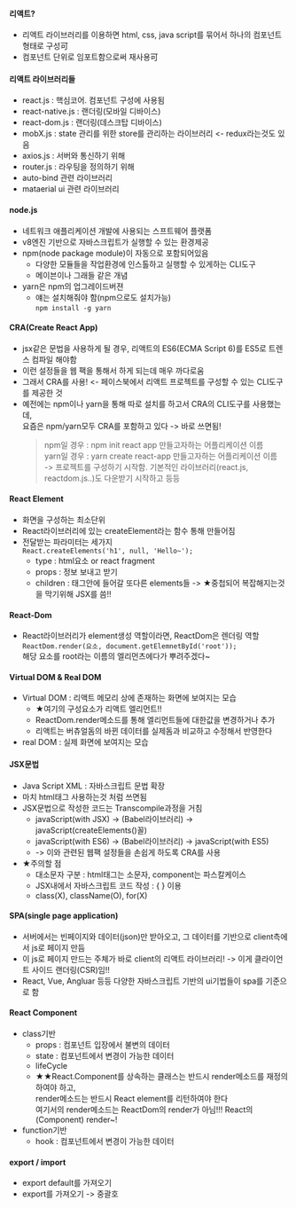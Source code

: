 #### 리액트?
- 리액트 라이브러리를 이용하면 html, css, java script를 묶어서 하나의 컴포넌트 형태로 구성可  
- 컴포넌트 단위로 임포트함으로써 재사용可 

#### 리액트 라이브러리들
- react.js : 핵심코어. 컴포넌트 구성에 사용됨
- react-native.js : 랜더링(모바일 디바이스)
- react-dom.js : 랜더링(데스크탑 디바이스)
- mobX.js : state 관리를 위한 store를 관리하는 라이브러리 <- redux라는것도 있음
- axios.js : 서버와 통신하기 위해
- router.js : 라우팅을 정의하기 위해
- auto-bind 관련 라이브러리
- mataerial ui 관련 라이브러리

#### node.js
- 네트워크 애플리케이션 개발에 사용되는 스프트웨어 플랫폼
- v8엔진 기반으로 자바스크립트가 실행할 수 있는 환경제공
- npm(node package module)이 자동으로 포함되어있음
  - 다양한 모듈들을 작업환경에 인스톨하고 실행할 수 있게하는 CLI도구
  - 메이븐이나 그래들 같은 개념
- yarn은 npm의 업그레이드버젼
  - 얘는 설치해줘야 함(npm으로도 설치가능)  
    `npm install -g yarn`

#### CRA(Create React App)
- jsx같은 문법을 사용하게 될 경우, 리액트의 ES6(ECMA Script 6)를 ES5로 트렌스 컴파일 해야함
- 이런 설정들을 웹 팩을 통해서 하게 되는데 매우 까다로움
- 그래서 CRA를 사용! <- 페이스북에서 리액트 프로젝트를 구성할 수 있는 CLI도구를 제공한 것
- 예전에는 npm이나 yarn을 통해 따로 설치를 하고서 CRA의 CLI도구를 사용했는데,  
  요즘은 npm/yarn모두 CRA를 포함하고 있다 -> 바로 쓰면됨!  
  > npm일 경우 : npm init react app 만들고자하는 어플리케이션 이름  
  > yarn일 경우 : yarn create react-app 만들고자하는 어플리케이션 이름  
  > -> 프로젝트를 구성하기 시작함. 기본적인 라이브러리(react.js, reactdom.js..)도 다운받기 시작하고 등등

#### React Element
- 화면을 구성하는 최소단위
- React라이브러리에 있는 createElement라는 함수 통해 만들어짐
- 전달받는 파라미터는 세가지  
  `React.createElements('h1', null, 'Hello~');`  
  - type : html요소 or react fragment
  - props : 정보 보내고 받기
  - children : 태그안에 들어갈 또다른 elements들 -> ★중첩되어 복잡해지는것을 막기위해 JSX를 씀!! 

#### React-Dom
- React라이브러리가 element생성 역할이라면, ReactDom은 렌더링 역할  
  `ReactDom.render(요소, document.getElemnetById('root'));`  
  해당 요소를 root라는 이름의 엘리먼츠에다가 뿌려주겠다~  
  
#### Virtual DOM & Real DOM
- Virtual DOM : 리액트 메모리 상에 존재하는 화면에 보여지는 모습
  - ★여기의 구성요소가 리액트 엘리먼트!!
  - ReactDom.render메소드를 통해 엘리먼트들에 대한값을 변경하거나 추가
  - 리액트는 버츄얼돔의 바뀐 데이터를 실제돔과 비교하고 수정해서 반영한다
- real DOM : 실제 화면에 보여지는 모습

#### JSX문법
- Java Script XML : 자바스크립트 문법 확장
- 마치 html태그 사용하는것 처럼 쓰면됨
- JSX문법으로 작성한 코드는 Transcompile과정을 거침
  - javaScript(with JSX) -> (Babel라이브러리) -> javaScript(createElements()꼴)
  - javaScript(with ES6) -> (Babel라이브러리) -> javaScript(with ES5)
  - -> 이와 관련된 웹팩 설정들을 손쉽게 하도록 CRA를 사용
- ★주의할 점
  - 대소문자 구분 : html태그는 소문자, component는 파스칼케이스
  - JSX내에서 자바스크립트 코드 작성 : { } 이용
  - class(X), className(O), for(X)
  
#### SPA(single page application)
- 서버에서는 빈페이지와 데이터(json)만 받아오고, 그 데이터를 기반으로 client측에서 js로 페이지 만듬
- 이 js로 페이지 만드는 주체가 바로 client의 리액트 라이브러리! -> 이게 클라이언트 사이드 랜더링(CSR)임!!
- React, Vue, Angluar 등등 다양한 자바스크립트 기반의 ui기법들이 spa를 기준으로 함

#### React Component
- class기반
  - props : 컴포넌트 입장에서 불변의 데이터
  - state : 컴포넌트에서 변경이 가능한 데이터
  - lifeCycle
  - ★★React.Component를 상속하는 클래스는 반드시 render메소드를 재정의 하여야 하고,  
    render메소드는 반드시 React element를 리턴하여야 한다  
    여기서의 render메소드는 ReactDom의 render가 아님!!! React의(Component) render~!  
- function기반
  - hook : 컴포넌트에서 변경이 가능한 데이터

#### export / import
- export default를 가져오기 
- export를 가져오기 -> 중괄호